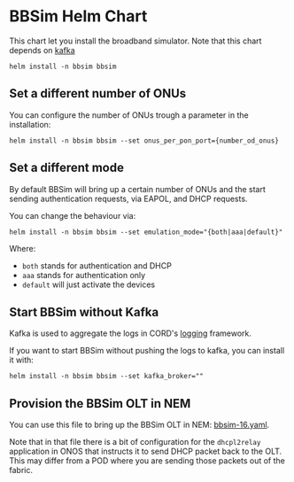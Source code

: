 # BBSim Helm Chart

This chart let you install the broadband simulator.
Note that this chart depends on [kafka](kafka.md)

```shell
helm install -n bbsim bbsim
```

## Set a different number of ONUs

You can configure the number of ONUs trough a parameter in the installation:

```shell
helm install -n bbsim bbsim --set onus_per_pon_port={number_od_onus}
```

## Set a different mode

By default BBSim will bring up a certain number of ONUs and the start sending
authentication requests, via EAPOL, and DHCP requests.

You can change the behaviour via:

```shell
helm install -n bbsim bbsim --set emulation_mode="{both|aaa|default}"
```

Where:

- `both` stands for authentication and DHCP
- `aaa` stands for authentication only
- `default` will just activate the devices

## Start BBSim without Kafka

Kafka is used to aggregate the logs in CORD's [logging](logging-monitoring.md)
framework.

If you want to start BBSim without pushing the logs to kafka, you can install it
with:

```shell
helm install -n bbsim bbsim --set kafka_broker=""
```

## Provision the BBSim OLT in NEM

You can use this file to bring up the BBSim OLT in NEM: [bbsim-16.yaml](https://github.com/opencord/pod-configs/blob/master/tosca-configs/bbsim/bbsim-16.yaml).

Note that in that file there is a bit of configuration for the `dhcpl2relay` application
in ONOS that instructs it to send DHCP packet back to the OLT. This may differ
from a POD where you are sending those packets out of the fabric.